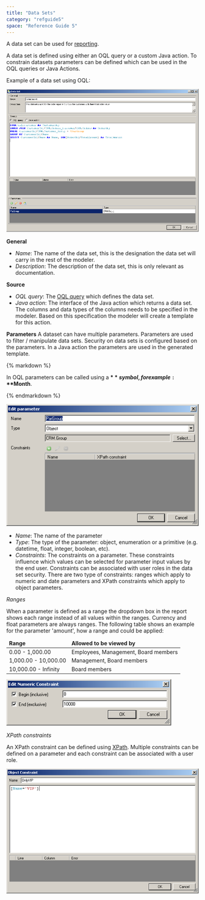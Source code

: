 ```yaml
---
title: "Data Sets"
category: "refguide5"
space: "Reference Guide 5"
---
```



A data set can be used for [reporting](Reporting+Widgets).

A data set is defined using either an OQL query or a custom Java action. To constrain datasets parameters can be defined which can be used in the OQL queries or Java Actions.

Example of a data set using OQL:

![](attachments/819203/918066.png)

**General**

*   _Name_: The name of the data set, this is the designation the data set will carry in the rest of the modeler.
*   _Description_: The description of the data set, this is only relevant as documentation.

**Source**

*   _OQL query_: The [OQL query](OQL) which defines the data set.
*   _Java action_: The interface of the Java action which returns a data set. The columns and data types of the columns needs to be specified in the modeler. Based on this specification the modeler will create a template for this action.

**Parameters**
A dataset can have multiple parameters. Parameters are used to filter / manipulate data sets. Security on data sets is configured based on the parameters. In a Java action the parameters are used in the generated template.

<div class="alert alert-info">{% markdown %}

In OQL parameters can be called using a **$** symbol, for example: **$Month**.

{% endmarkdown %}</div>

![](attachments/819203/918064.png)

*   _Name_: The name of the parameter
*   _Type_: The type of the parameter: object, enumeration or a primitive (e.g. datetime, float, integer, boolean, etc).
*   _Constraints_: The constraints on a parameter. These constraints influence which values can be selected for parameter input values by the end user. Constraints can be associated with user roles in the data set security. There are two type of constraints: ranges which apply to numeric and date parameters and XPath constraints which apply to object parameters.

_Ranges_

When a parameter is defined as a range the dropdown box in the report shows each range instead of all values within the ranges. Currency and float parameters are always ranges. The following table shows an example for the parameter 'amount', how a range and could be applied:

<table><thead><tr><td class="confluenceTd"><strong>Range</strong></td><td class="confluenceTd"><strong>Allowed to be viewed by</strong></td></tr></thead><tbody><tr><td class="confluenceTd">0.00 - 1,000.00</td><td class="confluenceTd">Employees, Management, Board members</td></tr><tr><td class="confluenceTd">1,000.00 - 10,000.00</td><td class="confluenceTd">Management, Board members</td></tr><tr><td class="confluenceTd">10,000.00 - Infinity</td><td class="confluenceTd">Board members</td></tr></tbody></table>

![](attachments/819203/918068.png)

_XPath constraints_

An XPath constraint can be defined using [XPath](XPath). Multiple constraints can be defined on a parameter and each constraint can be associated with a user role.

![](attachments/819203/918070.png)